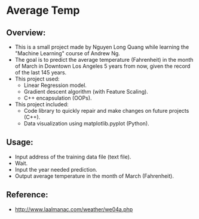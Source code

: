 # Average Temp

## Overview:
* This is a small project made by Nguyen Long Quang while learning the "Machine Learning" course of Andrew Ng.
* The goal is to predict the average temperature (Fahrenheit) in the month of March in Downtown Los Angeles 5 years from now, given the record of the last 145 years.
* This project used:
  - Linear Regression model.
  - Gradient descent algorithm (with Feature Scaling).
  - C++ encapsulation (OOPs).
* This project included:
  - Code library to quickly repair and make changes on future projects (C++).
  - Data visualization using matplotlib.pyplot (Python).

## Usage:
  * Input address of the training data file (text file).
  * Wait. 
  * Input the year needed prediction.
  * Output average temperature in the month of March (Fahrenheit).

## Reference:
  * http://www.laalmanac.com/weather/we04a.php
    

